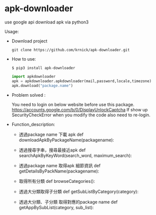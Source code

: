 # apk-downloader
use google api download apk via python3


Usage:

* Download project

    ```
    git clone https://github.com/krnick/apk-downloader.git
    ```


* How to use:
    ```
    $ pip3 install apk-downloader
    ```



    ```python
    import apkdownloader
    apk = apkdownloader.apkdownloader(mail,password,locale,timezone)
    apk.download("package.name")
    ```


* Problem solved :

    You need to login on below website before use this package.
    https://accounts.google.com/b/0/DisplayUnlockCaptcha
    If show up SecurityCheckError when you modify the code also need to re-login.

* Function_description:

    * 透過package name 下載 apk
    def downloadApkByPackageName(packagename):


    * 透過搜尋字串，搜尋最接近apk
    def searchApkByKeyWord(search_word, maximum_search):


    * 透過package name 取得apk 細節資訊 
    def getDetailsByPackName(packagename):


    * 取得所有分類
    def browseCategories():


    * 透過大分類取得子分類
    def getSubListByCategory(category):


    * 透過大分類、子分類 取得對應的package name
    def getAppBySubList(category, sub_list):

